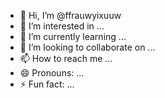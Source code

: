 - 👋 Hi, I’m @ffrauwyixuuw
- 👀 I’m interested in ...
- 🌱 I’m currently learning ...
- 💞️ I’m looking to collaborate on ...
- 📫 How to reach me ...
- 😄 Pronouns: ...
- ⚡ Fun fact: ...

<!---
ffrauwyixuuw/ffrauwyixuuw is a ✨ special ✨ repository because its `README.md` (this file) appears on your GitHub profile.
You can click the Preview link to take a look at your changes.
--->
